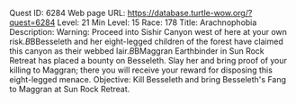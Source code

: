 Quest ID: 6284
Web page URL: https://database.turtle-wow.org/?quest=6284
Level: 21
Min Level: 15
Race: 178
Title: Arachnophobia
Description: Warning: Proceed into Sishir Canyon west of here at your own risk.$B$BBesseleth and her eight-legged children of the forest have claimed this canyon as their webbed lair.$B$BMaggran Earthbinder in Sun Rock Retreat has placed a bounty on Besseleth. Slay her and bring proof of your killing to Maggran; there you will receive your reward for disposing this eight-legged menace.
Objective: Kill Besseleth and bring Besseleth's Fang to Maggran at Sun Rock Retreat.
